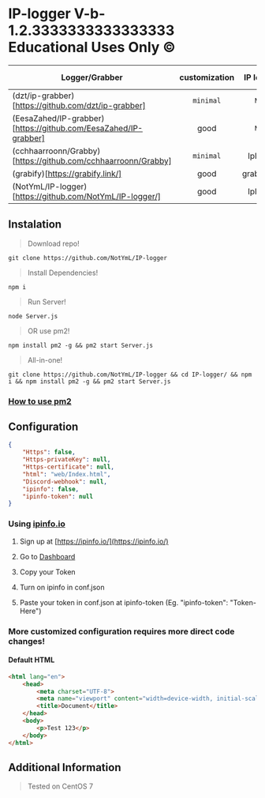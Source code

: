 # IP-logger V-b-1.2.3333333333333333 Educational Uses Only ©️
Logger/Grabber                                     | customization | IP look up    | Open Source   | Web Interface |
---------------------------------------------------|:-------------:|:-------------:|:-------------:|:-------------:|
(dzt/ip-grabber)[https://github.com/dzt/ip-grabber]| `minimal`     | `None`        | True          | `Script`      |
(EesaZahed/IP-grabber)[https://github.com/EesaZahed/IP-grabber]| good | `None`     | True          | API           |
(cchhaarroonn/Grabby)[https://github.com/cchhaarroonn/Grabby]| `minimal` | IpInfo.io | True        | `Script`      |
(grabify)[https://grabify.link/]                   | good          | grabify.link  | `False`       | WebSite       |
(NotYmL/IP-logger)[https://github.com/NotYmL/IP-logger/] | good    | IpInfo.io     | True          | API           |

## Instalation
> Download repo!
```shell
git clone https://github.com/NotYmL/IP-logger
```
> Install Dependencies!
```shell
npm i
```
> Run Server!
```shell
node Server.js
```
> OR use pm2!
```shell
npm install pm2 -g && pm2 start Server.js
```

> All-in-one!
```shell
git clone https://github.com/NotYmL/IP-logger && cd IP-logger/ && npm i && npm install pm2 -g && pm2 start Server.js
```
### [How to use pm2](https://www.fastcomet.com/tutorials/nodejs/pm2)

## Configuration
```json
{
    "Https": false,
    "Https-privateKey": null,
    "Https-certificate": null,
    "html": "web/Index.html",
    "Discord-webhook": null,
    "ipinfo": false,
    "ipinfo-token": null
}
```

### Using [ipinfo.io](https://ipinfo.io/)

1. Sign up at [https://ipinfo.io/](https://ipinfo.io/)

2. Go to [Dashboard](https://ipinfo.io/account/home)

3. Copy your Token

4. Turn on ipinfo in conf.json

5. Paste your token in conf.json at ipinfo-token (Eg. "ipinfo-token": "Token-Here")

### More customized configuration requires more direct code changes!
#### Default HTML
```html
<html lang="en">
    <head>
        <meta charset="UTF-8">
        <meta name="viewport" content="width=device-width, initial-scale=1.0">
        <title>Document</title>
    </head>
    <body>
        <p>Test 123</p>
    </body>
</html>
```

## Additional Information
> Tested on CentOS 7
